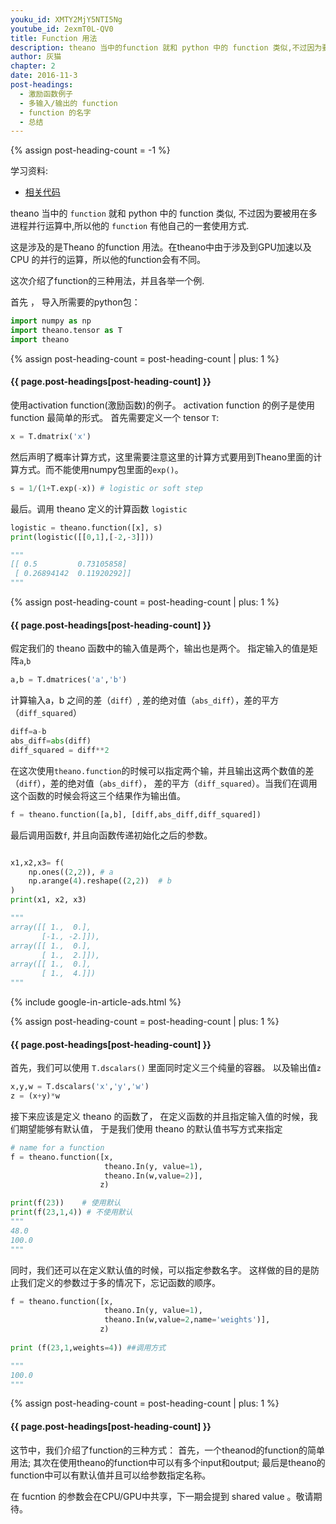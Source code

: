 ```yaml
---
youku_id: XMTY2MjY5NTI5Ng
youtube_id: 2exmT0L-QV0
title: Function 用法
description: theano 当中的function 就和 python 中的 function 类似,不过因为要被用在多进程并行运算中,所以他的 function 有他自己的一套使用方式.
author: 灰猫
chapter: 2
date: 2016-11-3
post-headings:
  - 激励函数例子
  - 多输入/输出的 function
  - function 的名字
  - 总结
---
```

{% assign post-heading-count = -1 %}

学习资料:
  * [相关代码](https://github.com/MorvanZhou/tutorials/blob/master/theanoTUT/theano5_function.py)

theano 当中的 `function` 就和 python 中的 function 类似, 不过因为要被用在多进程并行运算中,所以他的 `function` 有他自己的一套使用方式.
  

这是涉及的是Theano 的function 用法。在theano中由于涉及到GPU加速以及CPU 的并行的运算，所以他的function会有不同。

这次介绍了function的三种用法，并且各举一个例.


首先 ， 导入所需要的python包：

```python
import numpy as np
import theano.tensor as T
import theano
```

{% assign post-heading-count = post-heading-count | plus: 1 %}
<h4 class="tut-h4-pad" id="{{ page.post-headings[post-heading-count] }}">{{ page.post-headings[post-heading-count] }}</h4>


使用activation function(激励函数)的例子。
activation function 的例子是使用 function 最简单的形式。
首先需要定义一个 tensor `T`:

```python
x = T.dmatrix('x')
```

然后声明了概率计算方式，这里需要注意这里的计算方式要用到Theano里面的计算方式。而不能使用numpy包里面的`exp()`。

```python
s = 1/(1+T.exp(-x)) # logistic or soft step 
```

最后。调用 theano 定义的计算函数 `logistic`

```python
logistic = theano.function([x], s)
print(logistic([[0,1],[-2,-3]]))

"""
[[ 0.5         0.73105858]
 [ 0.26894142  0.11920292]]
"""
```

{% assign post-heading-count = post-heading-count | plus: 1 %}
<h4 class="tut-h4-pad" id="{{ page.post-headings[post-heading-count] }}">{{ page.post-headings[post-heading-count] }}</h4>


假定我们的 theano 函数中的输入值是两个，输出也是两个。
指定输入的值是矩阵`a`,`b`

```python
a,b = T.dmatrices('a','b')
```

计算输入a，b 之间的差（`diff`）, 差的绝对值（`abs_diff`），差的平方（`diff_squared`）

```python
diff=a-b
abs_diff=abs(diff)
diff_squared = diff**2
```

在这次使用`theano.function`的时候可以指定两个输，并且输出这两个数值的差（`diff`），差的绝对值（`abs_diff`），
差的平方（`diff_squared`）。当我们在调用这个函数的时候会将这三个结果作为输出值。

```python 
f = theano.function([a,b], [diff,abs_diff,diff_squared])
```

最后调用函数`f`, 并且向函数传递初始化之后的参数。

```python

x1,x2,x3= f(
    np.ones((2,2)), # a
    np.arange(4).reshape((2,2))  # b
)
print(x1, x2, x3)

"""
array([[ 1.,  0.],
       [-1., -2.]]),
array([[ 1.,  0.],
       [ 1.,  2.]]),
array([[ 1.,  0.],
       [ 1.,  4.]])   
"""
```


{% include google-in-article-ads.html %}

{% assign post-heading-count = post-heading-count | plus: 1 %}
<h4 class="tut-h4-pad" id="{{ page.post-headings[post-heading-count] }}">{{ page.post-headings[post-heading-count] }}</h4>

首先，我们可以使用 `T.dscalars()` 里面同时定义三个纯量的容器。 以及输出值`z`

```python
x,y,w = T.dscalars('x','y','w')
z = (x+y)*w
```


接下来应该是定义 theano 的函数了， 在定义函数的并且指定输入值的时候，我们期望能够有默认值，
于是我们使用 theano 的默认值书写方式来指定

```python
# name for a function
f = theano.function([x,
                     theano.In(y, value=1),
                     theano.In(w,value=2)],
                    z)

print(f(23))    # 使用默认
print(f(23,1,4)) # 不使用默认
"""
48.0
100.0
"""
```

同时，我们还可以在定义默认值的时候，可以指定参数名字。
这样做的目的是防止我们定义的参数过于多的情况下，忘记函数的顺序。

```python
f = theano.function([x,
                     theano.In(y, value=1),
                     theano.In(w,value=2,name='weights')],
                    z)
                    
print (f(23,1,weights=4)) ##调用方式

"""
100.0
"""
```


{% assign post-heading-count = post-heading-count | plus: 1 %}
<h4 class="tut-h4-pad" id="{{ page.post-headings[post-heading-count] }}">{{ page.post-headings[post-heading-count] }}</h4>

这节中，我们介绍了function的三种方式：
首先，一个theanod的function的简单用法;
其次在使用theano的function中可以有多个input和output;
最后是theano的function中可以有默认值并且可以给参数指定名称。

在 fucntion 的参数会在CPU/GPU中共享，下一期会提到 shared value 。敬请期待。

















